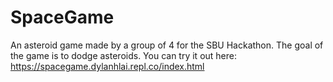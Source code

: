 # SpaceGame
An asteroid game made by a group of 4 for the SBU Hackathon. The goal of the game is to dodge asteroids. You can try it out here: https://spacegame.dylanhlai.repl.co/index.html
